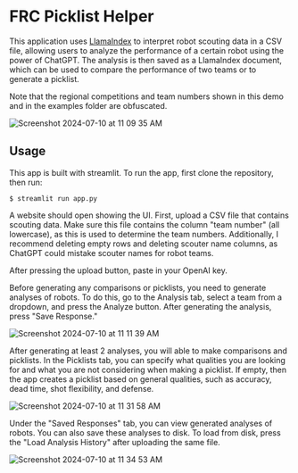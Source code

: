 # FRC Picklist Helper

This application uses [LlamaIndex](https://llamaindex.ai) to interpret robot scouting data in a CSV file, allowing users to analyze the performance of a certain robot using the power of ChatGPT. The analysis is then saved as a LlamaIndex document, which can be used to compare the performance of two teams or to generate a picklist.

Note that the regional competitions and team numbers shown in this demo and in the examples folder are obfuscated.

![Screenshot 2024-07-10 at 11 09 35 AM](https://github.com/jonathanhliu21/llama-index-frc-scouting-demo/assets/81734282/a2ff7a3b-8f33-47a0-8801-389f7f1e3de4)

## Usage

This app is built with streamlit. To run the app, first clone the repository, then run:

```
$ streamlit run app.py
```

A website should open showing the UI. First, upload a CSV file that contains scouting data. Make sure this file contains the column "team number" (all lowercase), as this is used to determine the team numbers. Additionally, I recommend deleting empty rows and deleting scouter name columns, as ChatGPT could mistake scouter names for robot teams.

After pressing the upload button, paste in your OpenAI key.

Before generating any comparisons or picklists, you need to generate analyses of robots. To do this, go to the Analysis tab, select a team from a dropdown, and press the Analyze button. After generating the analysis, press "Save Response."

![Screenshot 2024-07-10 at 11 11 39 AM](https://github.com/jonathanhliu21/llama-index-frc-scouting-demo/assets/81734282/139f4b57-75ac-48bd-8d73-d28845e4ccbe)

After generating at least 2 analyses, you will able to make comparisons and picklists. In the Picklists tab, you can specify what qualities you are looking for and what you are not considering when making a picklist. If empty, then the app creates a picklist based on general qualities, such as accuracy, dead time, shot flexibility, and defense.

![Screenshot 2024-07-10 at 11 31 58 AM](https://github.com/jonathanhliu21/llama-index-frc-scouting-demo/assets/81734282/50f0f742-91b2-45c5-b39c-cc82968d0294)

Under the "Saved Responses" tab, you can view generated analyses of robots. You can also save these analyses to disk. To load from disk, press the "Load Analysis History" after uploading the same file.

![Screenshot 2024-07-10 at 11 34 53 AM](https://github.com/jonathanhliu21/llama-index-frc-scouting-demo/assets/81734282/f51e7089-2ef5-4da5-b217-95c9ce87624b)
